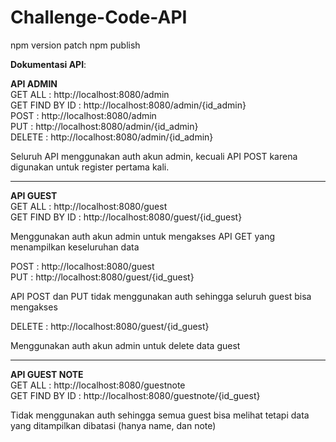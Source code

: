 # Challenge-Code-API

npm version patch
npm publish 

<b>Dokumentasi API</b>:

<b>API ADMIN</b> <br>
GET ALL : http://localhost:8080/admin <br>
GET FIND BY ID : http://localhost:8080/admin/{id_admin} <br>
POST : http://localhost:8080/admin <br>
PUT : http://localhost:8080/admin/{id_admin} <br>
DELETE : http://localhost:8080/admin/{id_admin} <br>

Seluruh API menggunakan auth akun admin, kecuali API POST karena digunakan untuk register pertama kali.

---------------------------------------------------------

<b>API GUEST</b> <br>
GET ALL : http://localhost:8080/guest <br>
GET FIND BY ID : http://localhost:8080/guest/{id_guest} <br>

Menggunakan auth akun admin untuk mengakses API GET yang menampilkan keseluruhan data

POST : http://localhost:8080/guest <br>
PUT : http://localhost:8080/guest/{id_guest} <br>

API POST dan PUT tidak menggunakan auth sehingga seluruh guest bisa mengakses

DELETE : http://localhost:8080/guest/{id_guest} <br>

Menggunakan auth akun admin untuk delete data guest

---------------------------------------------------------

<b>API GUEST NOTE</b> <br>
GET ALL : http://localhost:8080/guestnote <br>
GET FIND BY ID : http://localhost:8080/guestnote/{id_guest} <br>

Tidak menggunakan auth sehingga semua guest bisa melihat tetapi data yang ditampilkan dibatasi (hanya name, dan note)
